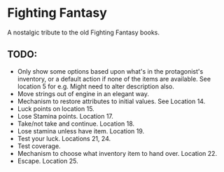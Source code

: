 ﻿# Fighting Fantasy

A nostalgic tribute to the old Fighting Fantasy books.

## TODO:

- Only show some options based upon what's in the protagonist's inventory, or a default action if none of the items are available. See location 5 for e.g. Might need to alter description also.
- Move strings out of engine in an elegant way.
- Mechanism to restore attributes to initial values. See Location 14.
- Luck points on location 15.
- Lose Stamina points. Location 17.
- Take/not take and continue. Location 18.
- Lose stamina unless have item. Location 19.
- Test your luck. Locations 21, 24.
- Test coverage.
- Mechanism to choose what inventory item to hand over. Location 22.
- Escape. Location 25.